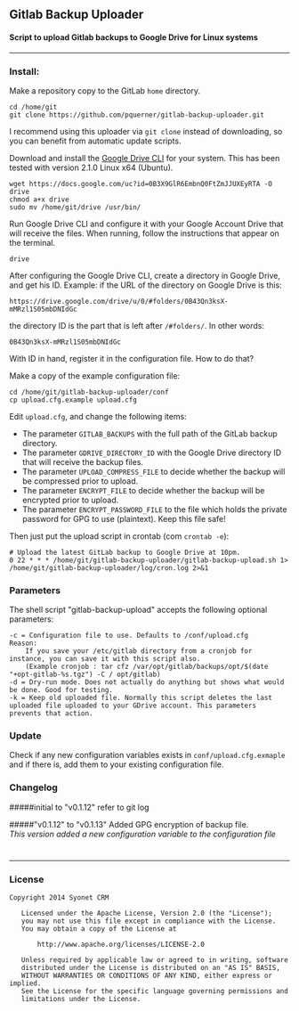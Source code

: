 ## Gitlab Backup Uploader
#### Script to upload Gitlab backups to Google Drive for Linux systems

--------

### Install:

Make a repository copy to the GitLab `home` directory.

```
cd /home/git
git clone https://github.com/pquerner/gitlab-backup-uploader.git
```

I recommend using this uploader via `git clone` instead of downloading, so you can benefit from automatic update scripts.

Download and install the [Google Drive CLI](https://github.com/prasmussen/gdrive) for your system.
This has been tested with version 2.1.0 Linux x64 (Ubuntu).

```
wget https://docs.google.com/uc?id=0B3X9GlR6EmbnQ0FtZmJJUXEyRTA -O drive
chmod a+x drive
sudo mv /home/git/drive /usr/bin/
```

Run Google Drive CLI and configure it with your Google Account Drive that will receive the files. When running, follow the instructions that appear on the terminal.

```
drive
```

After configuring the Google Drive CLI, create a directory in Google Drive, and get his ID. Example: if the URL of the directory on Google Drive is this:

```
https://drive.google.com/drive/u/0/#folders/0B43Qn3ksX-mMRzl1S05mbDNIdGc
```

the directory ID is the part that is left after `/#folders/`. In other words:

```
0B43Qn3ksX-mMRzl1S05mbDNIdGc
```

With ID in hand, register it in the configuration file. How to do that?

Make a copy of the example configuration file:

```
cd /home/git/gitlab-backup-uploader/conf
cp upload.cfg.example upload.cfg
```

Edit `upload.cfg`, and change the following items:

* The parameter `GITLAB_BACKUPS` with the full path of the GitLab backup directory.
* The parameter `GDRIVE_DIRECTORY_ID` with the Google Drive directory ID that will receive the backup files. 
* The parameter `UPLOAD_COMPRESS_FILE` to decide whether the backup will be compressed prior to upload.
* The parameter `ENCRYPT_FILE` to decide whether the backup will be encrypted prior to upload.
* The parameter `ENCRYPT_PASSWORD_FILE` to the file which holds the private password for GPG to use (plaintext). Keep this file safe!

Then just put the upload script in crontab (com `crontab -e`):

```
# Upload the latest GitLab backup to Google Drive at 10pm.
0 22 * * * /home/git/gitlab-backup-uploader/gitlab-backup-upload.sh 1> /home/git/gitlab-backup-uploader/log/cron.log 2>&1
```

### Parameters

The shell script "gitlab-backup-upload" accepts the following optional parameters:

```
-c = Configuration file to use. Defaults to /conf/upload.cfg
Reason:
    If you save your /etc/gitlab directory from a cronjob for instance, you can save it with this script also.
    (Example cronjob : tar cfz /var/opt/gitlab/backups/opt/$(date "+opt-gitlab-%s.tgz") -C / opt/gitlab)
-d = Dry-run mode. Does not actually do anything but shows what would be done. Good for testing.
-k = Keep old uploaded file. Normally this script deletes the last uploaded file uploaded to your GDrive account. This parameters prevents that action.
```

### Update

Check if any new configuration variables exists in ```conf/upload.cfg.exmaple```
and if there is, add them to your existing configuration file.

### Changelog

#####initial to "v0.1.12"
refer to git log

#####"v0.1.12" to "v0.1.13"
Added GPG encryption of backup file.  
_This version added a new configuration variable to the configuration file_

#

_____

### License

```
Copyright 2014 Syonet CRM

   Licensed under the Apache License, Version 2.0 (the "License");
   you may not use this file except in compliance with the License.
   You may obtain a copy of the License at

       http://www.apache.org/licenses/LICENSE-2.0

   Unless required by applicable law or agreed to in writing, software
   distributed under the License is distributed on an "AS IS" BASIS,
   WITHOUT WARRANTIES OR CONDITIONS OF ANY KIND, either express or implied.
   See the License for the specific language governing permissions and
   limitations under the License.
```
